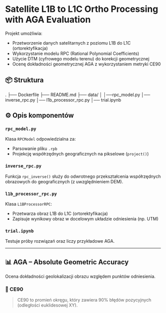 # Satellite L1B to L1C Ortho Processing with AGA Evaluation

Projekt umożliwia:
- Przetworzenie danych satelitarnych z poziomu L1B do L1C (ortorektyfikacja)
- Wykorzystanie modelu RPC (Rational Polynomial Coefficients)
- Użycie DTM (cyfrowego modelu terenu) do korekcji geometrycznej
- Ocenę dokładności geometrycznej AGA z wykorzystaniem metryki CE90

## 📦 Struktura

.
├── Dockerfile
├── README.md
├── data/
│ 
│──rpc_model.py
│── inverse_rpc.py
│── l1b_processor_rpc.py
│── trial.ipynb

## ⚙️ Opis komponentów

### `rpc_model.py`
Klasa `RPCModel` odpowiedzialna za:
- Parsowanie pliku `.rpb`
- Projekcję współrzędnych geograficznych na pikselowe (`project()`)

### `inverse_rpc.py`
Funkcja `rpc_inverse()` służy do odwrotnego przekształcenia współrzędnych obrazowych do geograficznych (z uwzględnieniem DEM).

### `l1b_processor_rpc.py`
Klasa `L1BProcessorRPC`:
- Przetwarza obraz L1B do L1C (ortorektyfikacja)
- Zapisuje wynikowy obraz w docelowym układzie odniesienia (np. UTM)

### `trial.ipynb`
Testuje próby rozwiązań oraz liczy przykładowe AGA.

---

## 📊 AGA – Absolute Geometric Accuracy

Ocena dokładności geolokalizacji obrazu względem punktów odniesienia.

### 🔬 CE90
> CE90 to promień okręgu, który zawiera 90% błędów pozycyjnych (odległości euklidesowej XY).

